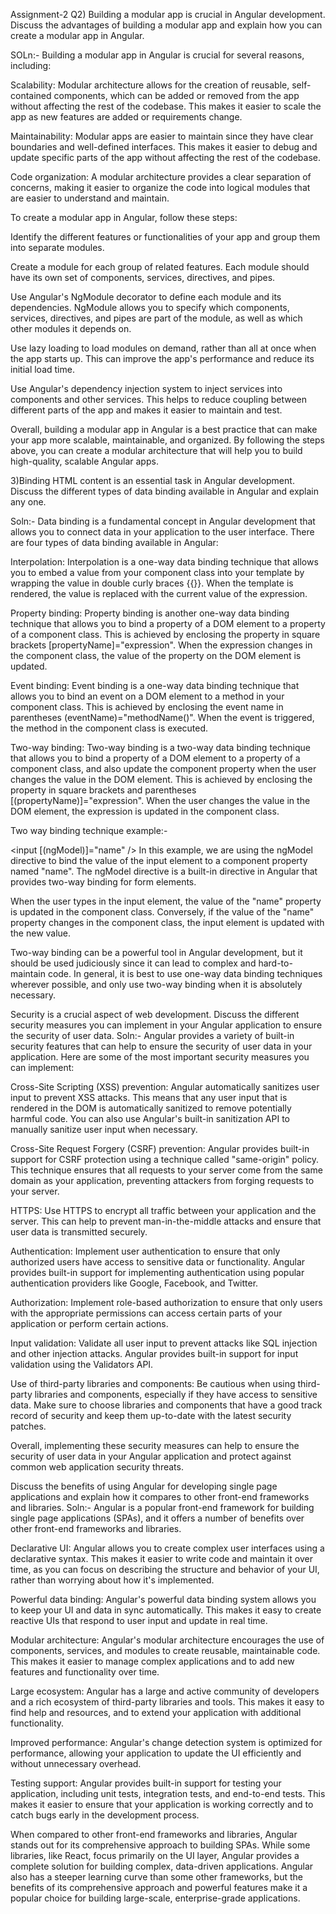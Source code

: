 Assignment-2 Q2) Building a modular app is crucial in Angular development. Discuss the advantages of building a modular app and explain how you can create a modular app in Angular.

SOLn:- Building a modular app in Angular is crucial for several reasons, including:

Scalability: Modular architecture allows for the creation of reusable, self-contained components, which can be added or removed from the app without affecting the rest of the codebase. This makes it easier to scale the app as new features are added or requirements change.

Maintainability: Modular apps are easier to maintain since they have clear boundaries and well-defined interfaces. This makes it easier to debug and update specific parts of the app without affecting the rest of the codebase.

Code organization: A modular architecture provides a clear separation of concerns, making it easier to organize the code into logical modules that are easier to understand and maintain.

To create a modular app in Angular, follow these steps:

Identify the different features or functionalities of your app and group them into separate modules.

Create a module for each group of related features. Each module should have its own set of components, services, directives, and pipes.

Use Angular's NgModule decorator to define each module and its dependencies. NgModule allows you to specify which components, services, directives, and pipes are part of the module, as well as which other modules it depends on.

Use lazy loading to load modules on demand, rather than all at once when the app starts up. This can improve the app's performance and reduce its initial load time.

Use Angular's dependency injection system to inject services into components and other services. This helps to reduce coupling between different parts of the app and makes it easier to maintain and test.

Overall, building a modular app in Angular is a best practice that can make your app more scalable, maintainable, and organized. By following the steps above, you can create a modular architecture that will help you to build high-quality, scalable Angular apps.

3)Binding HTML content is an essential task in Angular development. Discuss the different types of data binding available in Angular and explain any one.

Soln:- Data binding is a fundamental concept in Angular development that allows you to connect data in your application to the user interface. There are four types of data binding available in Angular:

Interpolation: Interpolation is a one-way data binding technique that allows you to embed a value from your component class into your template by wrapping the value in double curly braces {{}}. When the template is rendered, the value is replaced with the current value of the expression.

Property binding: Property binding is another one-way data binding technique that allows you to bind a property of a DOM element to a property of a component class. This is achieved by enclosing the property in square brackets [propertyName]="expression". When the expression changes in the component class, the value of the property on the DOM element is updated.

Event binding: Event binding is a one-way data binding technique that allows you to bind an event on a DOM element to a method in your component class. This is achieved by enclosing the event name in parentheses (eventName)="methodName()". When the event is triggered, the method in the component class is executed.

Two-way binding: Two-way binding is a two-way data binding technique that allows you to bind a property of a DOM element to a property of a component class, and also update the component property when the user changes the value in the DOM element. This is achieved by enclosing the property in square brackets and parentheses [(propertyName)]="expression". When the user changes the value in the DOM element, the expression is updated in the component class.

Two way binding technique example:-

<input [(ngModel)]="name" /> In this example, we are using the ngModel directive to bind the value of the input element to a component property named "name". The ngModel directive is a built-in directive in Angular that provides two-way binding for form elements.

When the user types in the input element, the value of the "name" property is updated in the component class. Conversely, if the value of the "name" property changes in the component class, the input element is updated with the new value.

Two-way binding can be a powerful tool in Angular development, but it should be used judiciously since it can lead to complex and hard-to-maintain code. In general, it is best to use one-way data binding techniques wherever possible, and only use two-way binding when it is absolutely necessary.

Security is a crucial aspect of web development. Discuss the different security measures you can implement in your Angular application to ensure the security of user data. Soln:- Angular provides a variety of built-in security features that can help to ensure the security of user data in your application. Here are some of the most important security measures you can implement:

Cross-Site Scripting (XSS) prevention: Angular automatically sanitizes user input to prevent XSS attacks. This means that any user input that is rendered in the DOM is automatically sanitized to remove potentially harmful code. You can also use Angular's built-in sanitization API to manually sanitize user input when necessary.

Cross-Site Request Forgery (CSRF) prevention: Angular provides built-in support for CSRF protection using a technique called "same-origin" policy. This technique ensures that all requests to your server come from the same domain as your application, preventing attackers from forging requests to your server.

HTTPS: Use HTTPS to encrypt all traffic between your application and the server. This can help to prevent man-in-the-middle attacks and ensure that user data is transmitted securely.

Authentication: Implement user authentication to ensure that only authorized users have access to sensitive data or functionality. Angular provides built-in support for implementing authentication using popular authentication providers like Google, Facebook, and Twitter.

Authorization: Implement role-based authorization to ensure that only users with the appropriate permissions can access certain parts of your application or perform certain actions.

Input validation: Validate all user input to prevent attacks like SQL injection and other injection attacks. Angular provides built-in support for input validation using the Validators API.

Use of third-party libraries and components: Be cautious when using third-party libraries and components, especially if they have access to sensitive data. Make sure to choose libraries and components that have a good track record of security and keep them up-to-date with the latest security patches.

Overall, implementing these security measures can help to ensure the security of user data in your Angular application and protect against common web application security threats.

Discuss the benefits of using Angular for developing single page applications and explain how it compares to other front-end frameworks and libraries. Soln:- Angular is a popular front-end framework for building single page applications (SPAs), and it offers a number of benefits over other front-end frameworks and libraries.

Declarative UI: Angular allows you to create complex user interfaces using a declarative syntax. This makes it easier to write code and maintain it over time, as you can focus on describing the structure and behavior of your UI, rather than worrying about how it's implemented.

Powerful data binding: Angular's powerful data binding system allows you to keep your UI and data in sync automatically. This makes it easy to create reactive UIs that respond to user input and update in real time.

Modular architecture: Angular's modular architecture encourages the use of components, services, and modules to create reusable, maintainable code. This makes it easier to manage complex applications and to add new features and functionality over time.

Large ecosystem: Angular has a large and active community of developers and a rich ecosystem of third-party libraries and tools. This makes it easy to find help and resources, and to extend your application with additional functionality.

Improved performance: Angular's change detection system is optimized for performance, allowing your application to update the UI efficiently and without unnecessary overhead.

Testing support: Angular provides built-in support for testing your application, including unit tests, integration tests, and end-to-end tests. This makes it easier to ensure that your application is working correctly and to catch bugs early in the development process.

When compared to other front-end frameworks and libraries, Angular stands out for its comprehensive approach to building SPAs. While some libraries, like React, focus primarily on the UI layer, Angular provides a complete solution for building complex, data-driven applications. Angular also has a steeper learning curve than some other frameworks, but the benefits of its comprehensive approach and powerful features make it a popular choice for building large-scale, enterprise-grade applications.
